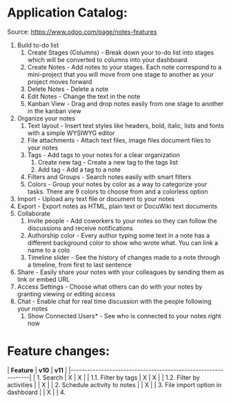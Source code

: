 # Application Catalog:

Source: https://www.odoo.com/page/notes-features

1. Build to-do list
   1. Create Stages (Columns) - Break down your to-do list into stages which will be converted to columns into your dashboard
   2. Create Notes            - Add notes to your stages. Each note correspond to a mini-project that you will move from one stage to another as your project moves forward
   3. Delete Notes			      -	Delete a note
   4. Edit Notes			        -	Change the text in the note
   5. Kanban View             - Drag and drop notes easily from one stage to another in the kanban view
2. Organize your notes
   1. Text layout             - Insert text styles like headers, bold, italic, lists and fonts with a simple WYSIWYG editor
   2. File attachments        - Attach text files, image files document files to your notes
   3. Tags                    - Add tags to your notes for a clear organization
      1. Create new tag	    - Create a new tag to the tags list
   	  2. Add tag			        - Add a tag to a note
   4. Filters and Groups      - Search notes easily with smart filters
   5. Colors                  - Group your notes by color as a way to categorize your tasks. There are 9 colors to choose from and a colorless option
3. Import                  - Upload any text file or document to your notes
4. Export                  - Export notes as HTML, plain text or DocuWiki text documents
5. Collaborate
   1. Invite people           - Add coworkers to your notes so they can follow the discussions and receive notifications
   2. Authorship color        - Every author typing some text in a note has a different background color to show who wrote what. You can link a name to a colo
   3. Timeline slider         - See the history of changes made to a note through a timeline, from first to last sentence
6. Share                   - Easily share your notes with your colleagues by sending them as link or embed URL
7. Access Settings         - Choose what others can do with your notes by granting viewing or editing access
8. Chat                    - Enable chat for real time discussion with the people following your notes
   1. Show Connected Users*   - See who is connected to your notes right now

# Feature changes:
| **Feature**                               | **v10** | **v11** |
|---------------------------------------------------------------|
| 1. Search                                 |    X    |    X    | 
|    1.1. Filter by tags                    |    X    |    X    | 
|    1.2. Filter by activities              |         |    X    | 
| 2. Schedule activity to notes             |         |    X    | 
| 3. File import option in dashboard        |         |    X    | 
| 4. 